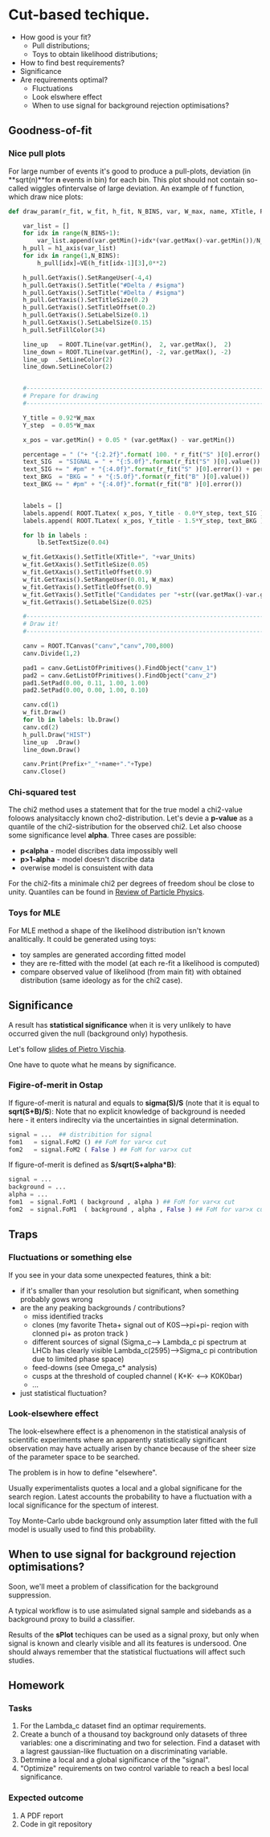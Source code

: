 # Cut-based techique.
  * How good is your fit?
    - Pull distributions;
    - Toys to obtain likelihood distributions;
  * How to find best requirements?
  * Significance
  * Are requirements optimal?
    - Fluctuations
    - Look elswhere effect
    - When to use signal for background rejection optimisations?

## Goodness-of-fit

### Nice pull plots

For large number of events it's good to produce a pull-plots, deviation 
(in **sqrt(n)**for **n** events in bin) for each bin.  This plot should
not contain so-called wiggles ofintervalse of large deviation. An example 
of f function, which draw nice plots:

```python
def draw_param(r_fit, w_fit, h_fit, N_BINS, var, W_max, name, XTitle, Prefix, Type, var_Units):

    var_list = []
    for idx in range(N_BINS+1):
        var_list.append(var.getMin()+idx*(var.getMax()-var.getMin())/N_BINS )
    h_pull = h1_axis(var_list)
    for idx in range(1,N_BINS):
        h_pull[idx]=VE(h_fit[idx-1][3],0**2)

    h_pull.GetYaxis().SetRangeUser(-4,4)
    h_pull.GetYaxis().SetTitle("#Delta / #sigma")
    h_pull.GetYaxis().SetTitle("#Delta / #sigma")
    h_pull.GetYaxis().SetTitleSize(0.2)
    h_pull.GetYaxis().SetTitleOffset(0.2)
    h_pull.GetYaxis().SetLabelSize(0.1)
    h_pull.GetXaxis().SetLabelSize(0.15)
    h_pull.SetFillColor(34)

    line_up   = ROOT.TLine(var.getMin(),  2, var.getMax(),  2)
    line_down = ROOT.TLine(var.getMin(), -2, var.getMax(), -2)
    line_up  .SetLineColor(2)
    line_down.SetLineColor(2)


    #-------------------------------------------------------------------
    # Prepare for drawing
    #-------------------------------------------------------------------

    Y_title = 0.92*W_max
    Y_step  = 0.05*W_max

    x_pos = var.getMin() + 0.05 * (var.getMax() - var.getMin())

    percentage = " ("+ "{:2.2f}".format( 100. * r_fit("S" )[0].error() / r_fit("S" )[0].value() ) + "%)"
    text_SIG  = "SIGNAL = " + "{:5.0f}".format(r_fit("S" )[0].value())
    text_SIG += " #pm" + "{:4.0f}".format(r_fit("S" )[0].error()) + percentage
    text_BKG  = "BKG = " + "{:5.0f}".format(r_fit("B" )[0].value())
    text_BKG += " #pm" + "{:4.0f}".format(r_fit("B" )[0].error())


    labels = []
    labels.append( ROOT.TLatex( x_pos, Y_title - 0.0*Y_step, text_SIG ) )
    labels.append( ROOT.TLatex( x_pos, Y_title - 1.5*Y_step, text_BKG ) )

    for lb in labels :
        lb.SetTextSize(0.04)

    w_fit.GetXaxis().SetTitle(XTitle+", "+var_Units)
    w_fit.GetXaxis().SetTitleSize(0.05)
    w_fit.GetXaxis().SetTitleOffset(0.9)
    w_fit.GetYaxis().SetRangeUser(0.01, W_max)
    w_fit.GetYaxis().SetTitleOffset(0.9)
    w_fit.GetYaxis().SetTitle("Candidates per "+str((var.getMax()-var.getMin())/N_BINS)+" "+var_Units)
    w_fit.GetYaxis().SetLabelSize(0.025)

    #-------------------------------------------------------------------
    # Draw it!
    #-------------------------------------------------------------------

    canv = ROOT.TCanvas("canv","canv",700,800)
    canv.Divide(1,2)

    pad1 = canv.GetListOfPrimitives().FindObject("canv_1")
    pad2 = canv.GetListOfPrimitives().FindObject("canv_2")
    pad1.SetPad(0.00, 0.11, 1.00, 1.00)
    pad2.SetPad(0.00, 0.00, 1.00, 0.10)

    canv.cd(1)
    w_fit.Draw()
    for lb in labels: lb.Draw()
    canv.cd(2)
    h_pull.Draw("HIST")
    line_up  .Draw()
    line_down.Draw()

    canv.Print(Prefix+"_"+name+"."+Type) 
    canv.Close()
```

### Chi-squared test

The chi2 method uses a statement that for the true model a chi2-value 
foloows analysitaccly known cho2-distribution. Let's devie a 
**p-value** as a quantile of the chi2-sistribution for the observed chi2.
Let also choose some significance level **alpha**.
Three cases are possible:
 * **p<alpha** - model discribes data impossibly well
 * **p>1-alpha** - model doesn't discribe data
 * overwise model is consuistent with data

For the chi2-fits a minimale chi2 per degrees of freedom shoul be close to unity.
Quantiles can be found in [Review of Particle Physics](http://pdg.lbl.gov/2018/reviews/rpp2018-rev-statistics.pdf).

### Toys for MLE

For MLE method a shape of the likelihood distribution isn't known analitically.
It could be generated using toys:
 - toy samples are generated according fitted model
 - they are re-fitted with the model (at each re-fit a likelihood is computed)
 - compare observed value of likelihood (from main fit) with obtained distribution
  (same ideology as for the chi2 case).

## Significance

A result has **statistical significance** when it is very unlikely to have occurred 
given the null (background only) hypothesis.

Let's follow [slides of Pietro Vischia](https://indico.cern.ch/event/648004/contributions/3032092/attachments/1696821/2731727/2018-08-01_pseudosignificancesAtQCHSXIII_vischia.pdf).

One have to quote what he means by significance.

### Figire-of-merit in Ostap

If figure-of-merit is natural and equals to **sigma(S)/S** (note that it is equal to **sqrt(S+B)/S**):
Note that no explicit knowledge of background is needed here - it enters indireclty via the 
uncertainties in signal determination.
```python
signal = ...  ## distribition for signal
fom1   = signal.FoM2 () ## FoM for var<x cut 
fom2   = signal.FoM2 ( False ) ## FoM for var>x cut
```

If figure-of-merit is defined as **S/sqrt(S+alpha*B)**:
```python
signal = ... 
background = ... 
alpha = ... 
fom1  = signal.FoM1 ( background , alpha ) ## FoM for var<x cut 
fom2  = signal.FoM1  ( background , alpha , False ) ## FoM for var>x cut
```


## Traps

### Fluctuations or something else

If you see in your data some unexpected features, think a bit:
 * if it's smaller than your resolution but significant, when 
  something probably gows wrong
 * are the any peaking backgrounds / contributions?
   - miss identified tracks
   - clones (my favorite Theta+ signal out of K0S-->pi+pi- reqion with clonned pi+ as proton track )
   - different sources of signal (Sigma_c--> Lambda_c pi spectrum at LHCb has clearly visible 
     Lambda_c(2595)-->Sigma_c pi contribution due to limited phase space)
   - feed-downs (see Omega_c* analysis)
   - cusps at the threshold of coupled channel ( K+K- <--> K0K0bar)
   - ...
 * just statistical fluctuation?

### Look-elsewhere effect

The look-elsewhere effect is a phenomenon in the statistical analysis of scientific experiments 
where an apparently statistically significant observation may have actually arisen by chance because 
of the sheer size of the parameter space to be searched.

The problem is in how to define "elsewhere".

Usually experimentalists quotes a local and a global significane for the search region.
Latest accounts the probability to have a fluctuation with a local significance for the spectum of interest.

Toy Monte-Carlo ubde background only assumption later fitted with the full model
is usually used to find this probability.

## When to use signal for background rejection optimisations?

Soon, we'll meet a problem of classification for the background suppression.

A typical workflow is to use asimulated signal sample and sidebands as a 
background proxy to build a classifier.

Results of the __sPlot__ techiques can be used as a signal proxy, but
only when signal is known and clearly visible and all its features is undersood. 
One should always remember that the statistical fluctuations will affect such
studies.

## Homework

### Tasks
  1. For the Lambda_c dataset find an optimar requirements.
  2. Create a bunch of a thousand toy background only datasets of three variables: one a discriminating and two for selection. Find a dataset with a lagrest gaussian-like fluctuation on a discriminating variable.
  3. Detrmine a local and a global significance of the "signal".
  4. "Optimize" requirements on two control variable to reach a besl local significance.

### Expected outcome
 1. A PDF report
 2. Code in git repository
